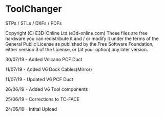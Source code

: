# ToolChanger
STPs / STLs / DXFs / PDFs

Copyright (C) E3D-Online Ltd (e3d-online.com)
These files are free hardware you can redistribute it and / or
modify it under the terms of the General Public License as
published by the Free Software Foundation, either version 3 of
the License, or (at your option) any later version.

30/07/19 - Added Volcano PCF Duct

11/07/19 - Added V6 Dock Cables(Mirror)

11/07/19 - Updated V6 PCF Duct

26/06/19 - Added V6 Tool components

25/06/19 - Corrections to TC-FACE

24/06/19 - Intital Upload
